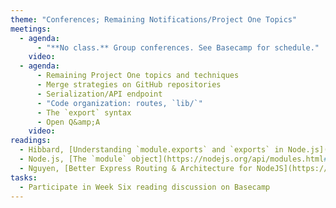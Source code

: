 ```yaml
---
theme: "Conferences; Remaining Notifications/Project One Topics"
meetings:
  - agenda:
      - "**No class.** Group conferences. See Basecamp for schedule."
    video:
  - agenda:
      - Remaining Project One topics and techniques
      - Merge strategies on GitHub repositories
      - Serialization/API endpoint
      - "Code organization: routes, `lib/`"
      - The `export` syntax
      - Open Q&amp;A
    video:
readings:
  - Hibbard, [Understanding `module.exports` and `exports` in Node.js](https://www.sitepoint.com/understanding-module-exports-exports-node-js/)
  - Node.js, [The `module` object](https://nodejs.org/api/modules.html#modules_the_module_object)
  - Nguyen, [Better Express Routing & Architecture for NodeJS](https://caffeinecoding.com/better-express-routing-for-nodejs/)
tasks:
  - Participate in Week Six reading discussion on Basecamp
---
```

